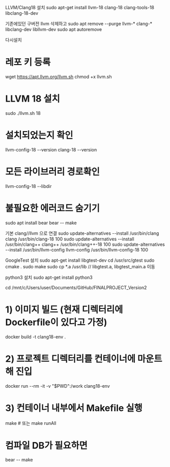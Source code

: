 LLVM/Clang18 설치
sudo apt-get install llvm-18 clang-18 clang-tools-18 libclang-18-dev

기존에있던 구버전 llvm 삭제하고 
sudo apt remove --purge llvm-* clang-* libclang-dev libllvm-dev
sudo apt autoremove

다시설치
# 레포 키 등록
wget https://apt.llvm.org/llvm.sh
chmod +x llvm.sh

# LLVM 18 설치
sudo ./llvm.sh 18

# 설치되었는지 확인
llvm-config-18 --version
clang-18 --version

# 모든 라이브러리 경로확인
llvm-config-18 --libdir

# 불필요한 에러코드 숨기기
sudo apt install bear
bear -- make

기본 clang//llvm 으로 연결
sudo update-alternatives --install /usr/bin/clang clang /usr/bin/clang-18 100
sudo update-alternatives --install /usr/bin/clang++ clang++ /usr/bin/clang++-18 100
sudo update-alternatives --install /usr/bin/llvm-config llvm-config /usr/bin/llvm-config-18 100



GoogleTest 설치
sudo apt-get install libgtest-dev
cd /usr/src/gtest
sudo cmake .
sudo make
sudo cp *.a /usr/lib // libgtest.a, libgtest_main.a 이동

python3 설치
sudo apt-get install python3


cd /mnt/c/Users/user/Documents/GitHub/FINALPROJECT_Version2

# 1) 이미지 빌드 (현재 디렉터리에 Dockerfile이 있다고 가정)
docker build -t clang18-env .

# 2) 프로젝트 디렉터리를 컨테이너에 마운트해 진입
docker run --rm -it -v "$PWD":/work clang18-env

# 3) 컨테이너 내부에서 Makefile 실행
make          # 또는 make runAll
# 컴파일 DB가 필요하면
bear -- make
